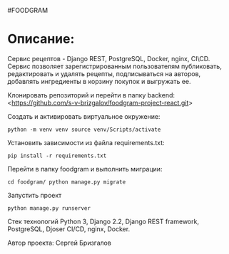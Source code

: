 #FOODGRAM

# Описание:

Сервис рецептов - Django REST, PostgreSQL, Docker, nginx, CI\CD. Сервис позволяет зарегистрированным пользователям публиковать, редактировать и удалять рецепты, подписываться на авторов, добавлять ингредиенты в корзину покупок и выгружать ее.


Клонировать репозиторий и перейти в папку backend:
<<https://github.com/s-v-brizgalov/foodgram-project-react.git>>




Создать и активировать виртуальное окружение:

`python -m venv venv
source venv/Scripts/activate`

Установить зависимости из файла requirements.txt:

`pip install -r requirements.txt`

Перейти в папку foodgram и выполнить миграции:

`cd foodgram/
python manage.py migrate`

Запустить проект

`python manage.py runserver`


Стек технологий
Python 3, Django 2.2, Django REST framework, PostgreSQL, Djoser
CI/CD, nginx, Docker.


Автор проекта:
Сергей Бризгалов

